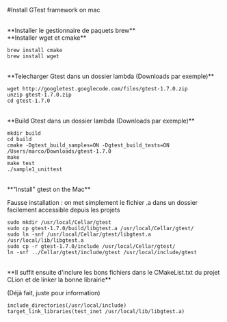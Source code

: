 #Install GTest framework on mac

<br/>
**Installer le gestionnaire de paquets brew**
<br/>
**Installer wget et cmake**

```
brew install cmake
brew install wget
```








<br/>
**Telecharger Gtest dans un dossier lambda (Downloads par exemple)**

```
wget http://googletest.googlecode.com/files/gtest-1.7.0.zip
unzip gtest-1.7.0.zip
cd gtest-1.7.0
```

<br/>
**Build Gtest dans un dossier lambda (Downloads par exemple)**

```
mkdir build
cd build
cmake -Dgtest_build_samples=ON -Dgtest_build_tests=ON /Users/marco/Downloads/gtest-1.7.0
make
make test
./sample1_unittest
```

<br/>
**"Install" gtest on the Mac**

Fausse installation : on met simplement le fichier .a dans un dossier facilement accessible depuis les projets

```
sudo mkdir /usr/local/Cellar/gtest
sudo cp gtest-1.7.0/build/libgtest.a /usr/local/Cellar/gtest/
sudo ln -snf /usr/local/Cellar/gtest/libgtest.a /usr/local/lib/libgtest.a
sudo cp -r gtest-1.7.0/include /usr/local/Cellar/gtest/
ln -snf ../Cellar/gtest/include/gtest /usr/local/include/gtest
```

<br/>
**Il suffit ensuite d'inclure les bons fichiers dans le CMakeList.txt du projet CLion et de linker la bonne librairie**

(Déjà fait, juste pour information)

```
include_directories(/usr/local/include)
target_link_libraries(test_inet /usr/local/lib/libgtest.a)
```